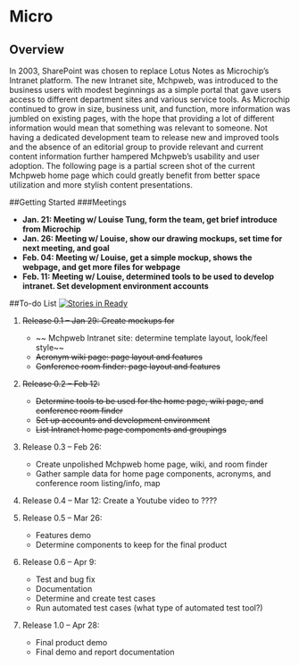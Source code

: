
# Micro

## Overview
In 2003, SharePoint was chosen to replace Lotus Notes as Microchip’s Intranet platform. The new Intranet site, Mchpweb, was introduced to the business users with modest beginnings as a simple portal that gave users access to different department sites and various service tools. As Microchip continued to grow in size, business unit, and function, more information was jumbled on existing pages, with the hope that providing a lot of different information would mean that something was relevant to someone. Not having a dedicated development team to release new and improved tools and the absence of an editorial group to provide relevant and current content information further hampered Mchpweb’s usability and user adoption. The following page is a partial screen shot of the current Mchpweb home page which could greatly benefit from better space utilization and more stylish content presentations.

##Getting Started 
###Meetings

* **Jan. 21: Meeting w/ Louise Tung, form the team, get brief introduce from Microchip**
* **Jan. 26: Meeting w/ Louise, show our drawing mockups, set time for next meeting, and goal**
* **Feb. 04: Meeting w/ Louise, get a simple mockup, shows the webpage, and get more files for webpage**
* **Feb. 11: Meeting w/ Louise, determined tools to be used to develop intranet. Set development environment    accounts**

    
   
##To-do List [![Stories in Ready](https://badge.waffle.io/francisz2/micro.png?label=ready&title=Ready)](https://waffle.io/francisz2/micro)
1. ~~Release 0.1 – Jan 29: Create mockups for~~
    * ~~ Mchpweb Intranet site: determine template layout, look/feel style~~
    * ~~Acronym wiki page: page layout and features~~
    * ~~Conference room finder: page layout and features~~
2. ~~Release 0.2 – Feb 12:~~ 
    * ~~Determine tools to be used for the home page, wiki page, and conference room finder~~ 
    * ~~Set up accounts and development environment~~ 
    * ~~List Intranet home page components and groupings~~ 

3. Release 0.3 – Feb 26: 
    * Create unpolished Mchpweb home page, wiki, and room finder
    * Gather sample data for home page components, acronyms, and conference room listing/info, map 

4. Release 0.4 – Mar 12: Create a Youtube video to ???? 

5. Release 0.5 – Mar 26: 
    * Features demo
    * Determine components to keep for the final product

6. Release 0.6 – Apr 9: 
    * Test and bug fix
    * Documentation
    * Determine and create test cases
    * Run automated test cases (what type of automated test tool?) 

7. Release 1.0 – Apr 28:
    * Final product demo
    * Final demo and report documentation 
